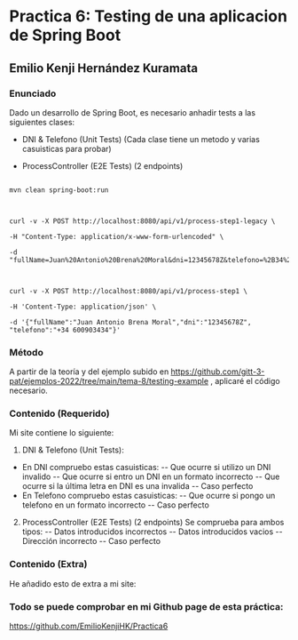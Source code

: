 # Practica 6: Testing de una aplicacion de Spring Boot

## Emilio Kenji Hernández Kuramata


### Enunciado

Dado un desarrollo de Spring Boot, es necesario anhadir tests a las siguientes clases:

  

- DNI & Telefono (Unit Tests) (Cada clase tiene un metodo y varias casuisticas para probar)

- ProcessController (E2E Tests) (2 endpoints)

  

```

mvn clean spring-boot:run

  

curl -v -X POST http://localhost:8080/api/v1/process-step1-legacy \

-H "Content-Type: application/x-www-form-urlencoded" \

-d "fullName=Juan%20Antonio%20Brena%20Moral&dni=12345678Z&telefono=%2B34%20600903434"

  

curl -v -X POST http://localhost:8080/api/v1/process-step1 \

-H 'Content-Type: application/json' \

-d '{"fullName":"Juan Antonio Brena Moral","dni":"12345678Z", "telefono":"+34 600903434"}'

```



### Método

 A partir de la teoría y del ejemplo subido en https://github.com/gitt-3-pat/ejemplos-2022/tree/main/tema-8/testing-example , aplicaré el código necesario.

  

### Contenido (Requerido)

  

Mi site contiene lo siguiente:

  

1) DNI & Telefono (Unit Tests): 
- En DNI compruebo estas casuisticas:
-- Que ocurre si utilizo un DNI invalido
-- Que ocurre si entro un DNI en un formato incorrecto
-- Que ocurre si la última letra en DNI es una invalida
-- Caso perfecto
- En Telefono compruebo estas casuisticas:
-- Que ocurre si pongo un telefono en un formato incorrecto
-- Caso perfecto

2) ProcessController (E2E Tests) (2 endpoints)
Se comprueba para ambos tipos:
-- Datos introducidos incorrectos
-- Datos introducidos vacios
-- Dirección incorrecto
-- Caso perfecto
  
### Contenido (Extra)

He añadido esto de extra a mi site:
  

### Todo se puede comprobar en mi Github page de esta práctica:

  

https://github.com/EmilioKenjiHK/Practica6